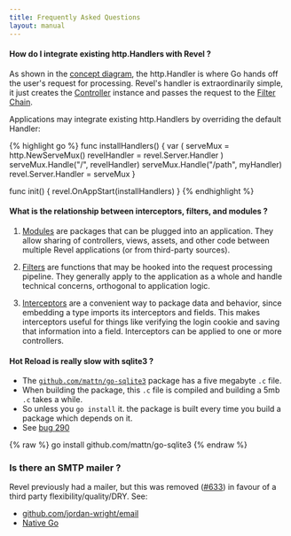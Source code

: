 ```yaml
---
title: Frequently Asked Questions
layout: manual
---
```

#### How do I integrate existing http.Handlers with Revel ?

As shown in the [concept diagram](concepts.html), the http.Handler is where Go
hands off the user's request for processing.  Revel's handler is extraordinarily
simple, it just creates the [Controller](controllers.html) instance and passes the request to the
[Filter Chain](filters.html).

Applications may integrate existing http.Handlers by overriding the default Handler:

{% highlight go %}
func installHandlers() {
    var (
        serveMux     = http.NewServeMux()
        revelHandler = revel.Server.Handler
    )
    serveMux.Handle("/",     revelHandler)
    serveMux.Handle("/path", myHandler)
    revel.Server.Handler = serveMux
}

func init() {
    revel.OnAppStart(installHandlers)
}
{% endhighlight %}


#### What is the relationship between interceptors, filters, and modules ?

1. [Modules](modules.html) are packages that can be plugged into an application. They allow
sharing of controllers, views, assets, and other code between multiple Revel
applications (or from third-party sources).

2. [Filters](filters.html) are functions that may be hooked into the request processing
pipeline.  They generally apply to the application as a whole and handle
technical concerns, orthogonal to application logic.

3. [Interceptors](interceptors,html) are a convenient way to package data and behavior, since
embedding a type imports its interceptors and fields.  This makes interceptors
useful for things like verifying the login cookie and saving that information
into a field.  Interceptors can be applied to one or more controllers.

#### Hot Reload is really slow with sqlite3 ?

- The [`github.com/mattn/go-sqlite3`](https://github.com/mattn/go-sqlite3) package has a five megabyte `.c` file.
- When building the package, this `.c` file is compiled and building a 5mb `.c` takes a while.
- So unless you `go install` it. the package is built every time you build a package which depends on it.
- See [bug 290](https://github.com/revel/revel/issues/290#issuecomment-52385218)

{% raw %}
    go install github.com/mattn/go-sqlite3
{% endraw %}


### Is there an SMTP mailer ?

Revel previously had a mailer, but this was removed ([#633](https://github.com/revel/revel/pull/633))
in favour of a third party flexibility/quality/DRY. See:

- [github.com/jordan-wright/email](https://github.com/jordan-wright/email)
- [Native Go](https://github.com/golang/go/wiki/SendingMail)